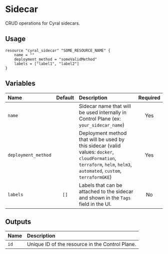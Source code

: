 # Sidecar

CRUD operations for Cyral sidecars.

## Usage

```hcl
resource "cyral_sidecar" "SOME_RESOURCE_NAME" {
    name = ""
    deployment_method = "someValidMethod"
    labels = ["label1", "label2"]
}
```

## Variables

|  Name                    |  Default    |  Description                                                                         | Required |
|:-------------------------|:-----------:|:-------------------------------------------------------------------------------------|:--------:|
| `name`                   |             | Sidecar name that will be used internally in Control Plane (ex: `your_sidecar_name`) | Yes      |
| `deployment_method`      |             | Deployment method that will be used by this sidecar (valid values: `docker`, `cloudFormation`, `terraform`, `helm`, `helm3`, `automated`, `custom`, `terraformGKE`) | Yes      |
| `labels`                 | `[]`        | Labels that can be attached to the sidecar and shown in the `Tags` field in the UI. | No      |

## Outputs

|  Name        |  Description                                                        |
|:-------------|:--------------------------------------------------------------------|
| `id`         | Unique ID of the resource in the Control Plane.                     |
